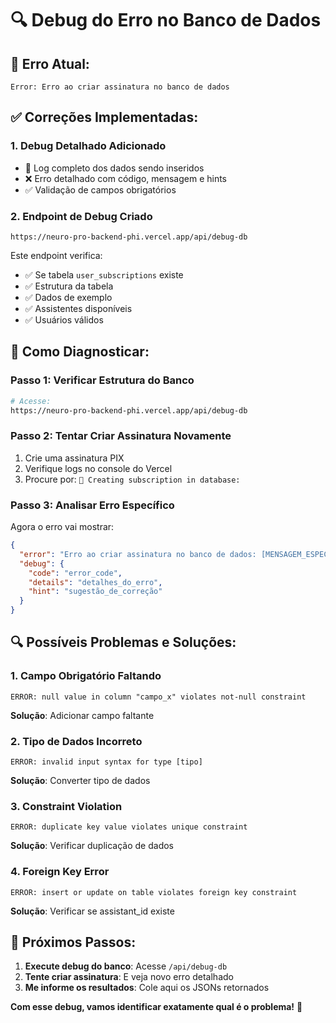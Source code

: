 # 🔍 Debug do Erro no Banco de Dados

## 🚨 Erro Atual:
```
Error: Erro ao criar assinatura no banco de dados
```

## ✅ Correções Implementadas:

### 1. **Debug Detalhado Adicionado**
- 💾 Log completo dos dados sendo inseridos
- ❌ Erro detalhado com código, mensagem e hints
- ✅ Validação de campos obrigatórios

### 2. **Endpoint de Debug Criado**
`https://neuro-pro-backend-phi.vercel.app/api/debug-db`

Este endpoint verifica:
- ✅ Se tabela `user_subscriptions` existe
- ✅ Estrutura da tabela
- ✅ Dados de exemplo
- ✅ Assistentes disponíveis
- ✅ Usuários válidos

## 🧪 **Como Diagnosticar:**

### Passo 1: Verificar Estrutura do Banco
```bash
# Acesse:
https://neuro-pro-backend-phi.vercel.app/api/debug-db
```

### Passo 2: Tentar Criar Assinatura Novamente
1. Crie uma assinatura PIX
2. Verifique logs no console do Vercel
3. Procure por: `💾 Creating subscription in database:`

### Passo 3: Analisar Erro Específico
Agora o erro vai mostrar:
```json
{
  "error": "Erro ao criar assinatura no banco de dados: [MENSAGEM_ESPECÍFICA]",
  "debug": {
    "code": "error_code",
    "details": "detalhes_do_erro",
    "hint": "sugestão_de_correção"
  }
}
```

## 🔍 **Possíveis Problemas e Soluções:**

### 1. **Campo Obrigatório Faltando**
```
ERROR: null value in column "campo_x" violates not-null constraint
```
**Solução**: Adicionar campo faltante

### 2. **Tipo de Dados Incorreto**
```
ERROR: invalid input syntax for type [tipo]
```
**Solução**: Converter tipo de dados

### 3. **Constraint Violation**
```
ERROR: duplicate key value violates unique constraint
```
**Solução**: Verificar duplicação de dados

### 4. **Foreign Key Error**
```
ERROR: insert or update on table violates foreign key constraint
```
**Solução**: Verificar se assistant_id existe

## 🎯 **Próximos Passos:**

1. **Execute debug do banco**: Acesse `/api/debug-db`
2. **Tente criar assinatura**: E veja novo erro detalhado
3. **Me informe os resultados**: Cole aqui os JSONs retornados

**Com esse debug, vamos identificar exatamente qual é o problema!** 🚀
